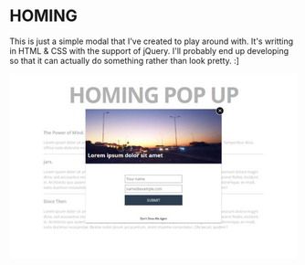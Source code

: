 # HOMING

This is just a simple modal that I've created to play around with. 
It's writting in HTML &amp; CSS with the support of jQuery. I'll probably end up
developing so that it can actually do something rather than look pretty. :]

![alt tag](https://github.com/kivlov/homing/blob/master/images/screenshot.jpg)